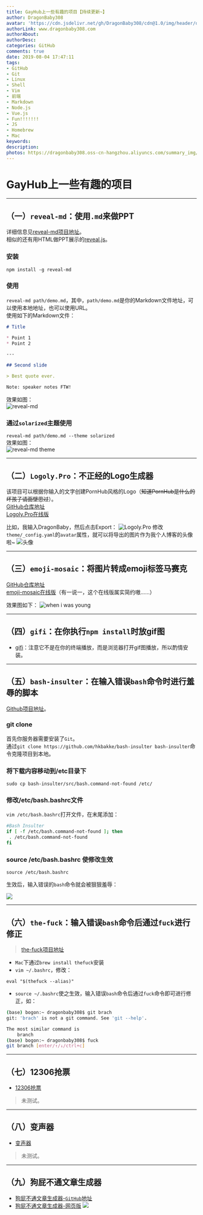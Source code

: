 ```yaml
---
title: GayHub上一些有趣的项目【持续更新~】
author: DragonBaby308
avatar: 'https://cdn.jsdelivr.net/gh/DragonBaby308/cdn@1.0/img/header/db3Avatar.jpeg'
authorLink: www.dragonbaby308.com
authorAbout:
authorDesc:
categories: GitHub
comments: true
date: 2019-08-04 17:47:11
tags:
- GitHub
- Git
- Linux
- Shell
- Vim
- 前端
- Markdown
- Node.js
- Vue.js
- Fun!!!!!!!
- JS
- Homebrew
- Mac
keywords:
description:
photos: https://dragonbaby308.oss-cn-hangzhou.aliyuncs.com/summary_img/ow.jpg
---
```


#  GayHub上一些有趣的项目

---

##  （一）`reveal-md`：使用`.md`来做PPT  

详细信息见[reveal-md项目地址](https://github.com/webpro/reveal-md)。  
相似的还有用HTML做PPT展示的[reveal.js](https://github.com/hakimel/reveal.js)。  

###  安装

`npm install -g reveal-md`

###  使用

`reveal-md path/demo.md`，其中，`path/demo.md`是你的Markdown文件地址，可以使用本地地址，也可以使用URL。  
使用如下的Markdown文件：

```Markdown
# Title

* Point 1
* Point 2

---

## Second slide

> Best quote ever.

Note: speaker notes FTW!
```

效果如图：  
![reveal-md](https://tva1.sinaimg.cn/large/007rAy9hgy1g3id3iiwqmg31gv0ojq8z.jpg)

###  通过`solarized`主题使用

`reveal-md path/demo.md --theme solarized`  
效果如图：  
![reveal-md theme](https://tva1.sinaimg.cn/large/007rAy9hgy1g3id43ocxkg31gv0ojq9l.jpg)

---

##  （二）`Logoly.Pro`：不正经的Logo生成器  

该项目可以根据你输入的文字创建PornHub风格的Logo（~~知道PornHub是什么的坏孩子请面壁思过~~）。  
[GitHub仓库地址](https://github.com/bestony/logoly)  
[Logoly.Pro在线版](https://logoly.pro/#/)  

比如，我输入DragonBaby，然后点击Export：
![Logoly.Pro](https://tva2.sinaimg.cn/large/007DFXDhgy1g5nspomkv7j31k40rk42d.jpg)
修改`theme/_config.yaml`的`avatar`属性，就可以将导出的图片作为我个人博客的头像啦~
![头像](https://tva4.sinaimg.cn/large/007DFXDhly1g5nszcphxvj31k40rk43c.jpg)

---

##  （三）`emoji-mosaic`：将图片转成emoji标签马赛克

[GitHub仓库地址](https://github.com/ericandrewlewis/emoji-mosaic)  
[emoji-mosaic在线版](http://ericandrewlewis.github.io/emoji-mosaic/)（有一说一，这个在线版属实简约嗷……）  

效果图如下：
![when i was young](https://tva4.sinaimg.cn/large/007DFXDhly1g5nt2rci0vj30u012ob29.jpg)

---

##  （四）`gifi`：在你执行`npm install`时放gif图

* [gifi](https://github.com/vadimdemedes/gifi)：注意它不是在你的终端播放，而是浏览器打开gif图播放，所以酌情安装。

---

##  （五）`bash-insulter`：在输入错误`bash`命令时进行羞辱的脚本

[Github项目地址](https://github.com/hkbakke/bash-insulter)。

###  git clone

首先你服务器需要安装了`Git`。  
通过`git clone https://github.com/hkbakke/bash-insulter bash-insulter`命令克隆项目到本地。

###  将下载内容移动到/etc目录下

`sudo cp bash-insulter/src/bash.command-not-found /etc/`

###  修改/etc/bash.bashrc文件

`vim /etc/bash.bashrc`打开文件，在末尾添加：

```bash
#Bash Insulter
if [ -f /etc/bash.command-not-found ]; then
 . /etc/bash.command-not-found
fi
```

###  source /etc/bash.bashrc 使修改生效

`source /etc/bash.bashrc`  

生效后，输入错误的`bash`命令就会被狠狠羞辱：  

![](https://tva4.sinaimg.cn/large/007DFXDhgy1g4r1xhe10yj30np0eyq3p.jpg)

---

##  （六）`the-fuck`：输入错误`bash`命令后通过`fuck`进行修正

> [the-fuck项目地址](https://github.com/nvbn/thefuck)

* `Mac`下通过`brew install thefuck`安装
* `vim ~/.bashrc`，修改：

```
eval "$(thefuck --alias)"
```

* `source ~/.bashrc`使之生效，输入错误`bash`命令后通过`fuck`命令即可进行修正，如：

```bash
(base) bogon:~ dragonbaby308$ git brach
git: 'brach' is not a git command. See 'git --help'.

The most similar command is
	branch
(base) bogon:~ dragonbaby308$ fuck
git branch [enter/↑/↓/ctrl+c]
```

---

##  （七）12306抢票

* [12306抢票](https://github.com/pjialin/py12306)
> 未测试。

---

##  （八）变声器

* [变声器](https://github.com/CorentinJ/Real-Time-Voice-Cloning)
> 未测试。

---

##  （九）狗屁不通文章生成器

* [狗屁不通文章生成器-`GitHub`地址](https://github.com/menzi11/BullshitGenerator)
* [狗屁不通文章生成器-网页版](https://suulnnka.github.io/BullshitGenerator/index.html)
![](https://dragonbaby308.oss-cn-hangzhou.aliyuncs.com/git/github/BullshitGenerator.png)
